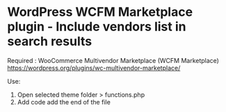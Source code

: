 # WordPress WCFM Marketplace plugin - Include vendors list in search results

Required : WooCommerce Multivendor Marketplace (WCFM Marketplace) https://wordpress.org/plugins/wc-multivendor-marketplace/

Use:
1. Open selected theme folder > functions.php
2. Add code add the end of the file
